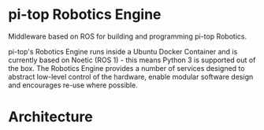 # pi-top Robotics Engine
Middleware based on ROS for building and programming pi-top Robotics.

pi-top's Robotics Engine runs inside a Ubuntu Docker Container and is currently based on Noetic (ROS 1) - this means 
Python 3 is supported out of the box. The Robotics Engine provides a number of services designed to abstract low-level
control of the hardware, enable modular software design and encourages re-use where possible.

# Architecture
